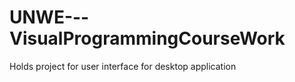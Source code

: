 UNWE---VisualProgrammingCourseWork
==================================

Holds project for user interface for desktop application
